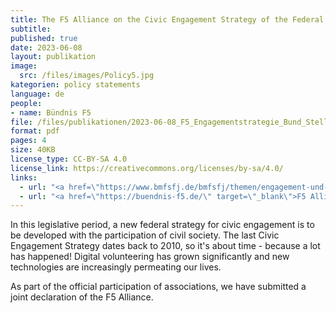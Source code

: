 ```yaml
---
title: The F5 Alliance on the Civic Engagement Strategy of the Federal Government
subtitle: 
published: true
date: 2023-06-08
layout: publikation
image:
  src: /files/images/Policy5.jpg
kategorien: policy statements
language: de
people:
- name: Bündnis F5
file: /files/publikationen/2023-06-08_F5_Engagementstrategie_Bund_Stellungnahme.pdf?raw=true
format: pdf
pages: 4
size: 40KB
license_type: CC-BY-SA 4.0
license_link: https://creativecommons.org/licenses/by-sa/4.0/
links: 
  - url: "<a href=\"https://www.bmfsfj.de/bmfsfj/themen/engagement-und-gesellschaft/engagement-staerken/engagementstrategie-des-bundes-222072\" target=\"_blank\"> Civic Engagement Strategy of the Federal Government</a>"
  - url: "<a href=\"https://buendnis-f5.de/\" target=\"_blank\">F5 Alliance website</a>"
---
```


In this legislative period, a new federal strategy for civic engagement is to be developed with the participation of civil society. The last Civic Engagement Strategy dates back to 2010, so it's about time - because a lot has happened! Digital volunteering has grown significantly and new technologies are increasingly permeating our lives.

As part of the official participation of associations, we have submitted a joint declaration of the F5 Alliance.
